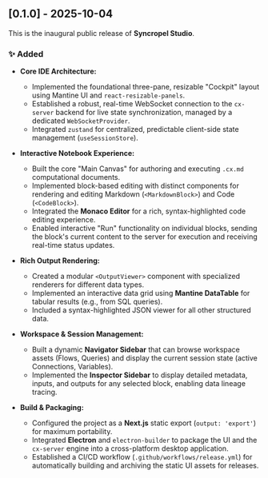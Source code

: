 ## [0.1.0] - 2025-10-04

This is the inaugural public release of **Syncropel Studio**.

### ✨ Added

- **Core IDE Architecture:**

  - Implemented the foundational three-pane, resizable "Cockpit" layout using Mantine UI and `react-resizable-panels`.
  - Established a robust, real-time WebSocket connection to the `cx-server` backend for live state synchronization, managed by a dedicated `WebSocketProvider`.
  - Integrated `zustand` for centralized, predictable client-side state management (`useSessionStore`).

- **Interactive Notebook Experience:**

  - Built the core "Main Canvas" for authoring and executing `.cx.md` computational documents.
  - Implemented block-based editing with distinct components for rendering and editing Markdown (`<MarkdownBlock>`) and Code (`<CodeBlock>`).
  - Integrated the **Monaco Editor** for a rich, syntax-highlighted code editing experience.
  - Enabled interactive "Run" functionality on individual blocks, sending the block's current content to the server for execution and receiving real-time status updates.

- **Rich Output Rendering:**

  - Created a modular `<OutputViewer>` component with specialized renderers for different data types.
  - Implemented an interactive data grid using **Mantine DataTable** for tabular results (e.g., from SQL queries).
  - Included a syntax-highlighted JSON viewer for all other structured data.

- **Workspace & Session Management:**

  - Built a dynamic **Navigator Sidebar** that can browse workspace assets (Flows, Queries) and display the current session state (active Connections, Variables).
  - Implemented the **Inspector Sidebar** to display detailed metadata, inputs, and outputs for any selected block, enabling data lineage tracing.

- **Build & Packaging:**
  - Configured the project as a **Next.js** static export (`output: 'export'`) for maximum portability.
  - Integrated **Electron** and `electron-builder` to package the UI and the `cx-server` engine into a cross-platform desktop application.
  - Established a CI/CD workflow (`.github/workflows/release.yml`) for automatically building and archiving the static UI assets for releases.
